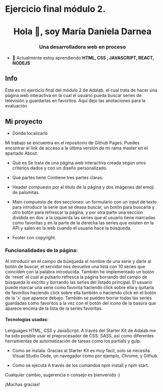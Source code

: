 # Ejercicio final módulo 2.

<h1 align="center">Hola 👋, soy María Daniela Darnea</h1>
<h3 align="center">Una desarrolladora web en proceso</h3>

- 🌱 Actualmente estoy aprendiendo **HTML, CSS , JAVASCRIPT, REACT, NODEJS**

## Info

Este es mi ejercicio final del módulo 2 de Adalab, el cual trata de hacer una página web interactiva en la cual el usuario pueda buscar series de televisión y guardarlas en favoritos.
Aqui dejo las anotaciones para la evaluación

## Mi proyecto

- Dónde localizarlo

Mi trabajo se encuentra en el repositorio de Github Pages. Puedes encontrar el link de acceso a la última versión de mi rama master en el apartado About.

- Qué es
  Se trata de una página web interactiva creada según unos criterios dados y con un diseño personalizado.

- Qué partes tiene
  Contiene tres partes claras:

- Header compuesto por el título de la página y dos imágenes del emoji de palomitas.

- Main compuesto de dos secciones: un formulario con un input de texto para introducir la serie que se desea buscar, un botón para buscarla y otro botón para refrescar la página; y por otra parte una sección dividida en dos: a la izquierda las series que el usuario tiene marcadas como favoritas y en la parte de la derecha las series que existen en la API y salen en la web cuando el usuario hace la búsqueda.

- Footer con copyright.

### Funcionalidades de la página:

Al introducir en el campo de búsqueda el nombre de una serie y darle al botón de buscar, el servidor nos devuelve una lista con 10 series que coinciden con la palabra introducida. También he implementado un botón de 'reset' el cual al pulsarlo refresca la página borrando del campo de búsqueda lo escrito y borrando las series del listado principal. El usuario puede marcar una serie como favorita haciendo click sobre ella y quitarla de favoritos haciendo click sobre ella también o haciendo click en el botón de la 'x' que aparece debajo. También se pueden borrar todas las series guardadas como favoritos a la vez con el botón del icono de la basura que aparece encima de la lista de la series favoritas.

#### Tecnologías usadas:

Lenguages HTML, CSS y JavaScript. A través del Starter Kit de Adalab me ha sido posible usar el preprocesador de CSS: SASS, así como diferentes herramientas de automatización de tareas como los partials y gulp.

- Como se instala:
  Gracias al Starter Kit es muy fácil, solo se necesita Visual Studio Code, un navegador como por ejemplo, Chrome, y Github.

- Como se ejecuta
  A través de los comandos npm install y npm start.

Cualquier cambio, sugerencia o consejo es bienvenido :)

¡Muchas gracias!
